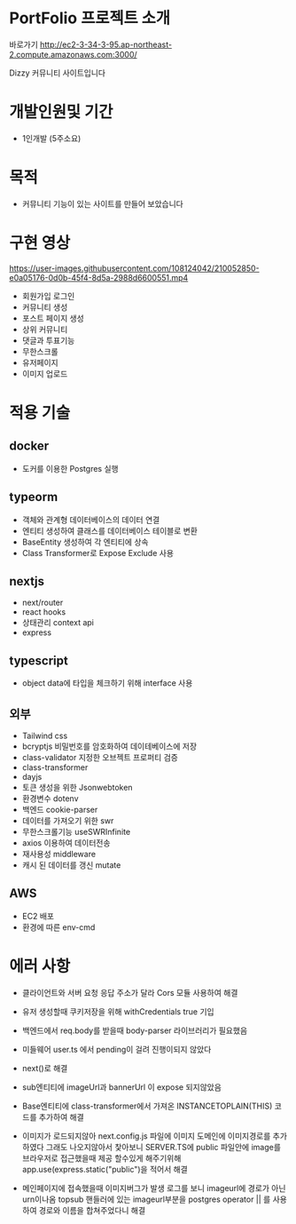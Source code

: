 #   PortFolio 프로젝트 소개

바로가기 http://ec2-3-34-3-95.ap-northeast-2.compute.amazonaws.com:3000/

Dizzy 커뮤니티 사이트입니다

# 개발인원및 기간

- 1인개발 (5주소요)

# 목적

- 커뮤니티 기능이 있는 사이트를 만들어 보았습니다

# 구현 영상

https://user-images.githubusercontent.com/108124042/210052850-e0a05176-0d0b-45f4-8d5a-2988d6600551.mp4


- 회원가입 로그인
- 커뮤니티 생성
- 포스트 페이지 생성
- 상위 커뮤니티
- 댓글과 투표기능
- 무한스크롤
- 유저페이지
- 이미지 업로드

# 적용 기술

## docker
- 도커를 이용한 Postgres 실행

## typeorm

- 객체와 관계형 데이터베이스의 데이터 연결
- 엔티티 생성하여 클래스를 데이터베이스 테이블로 변환
- BaseEntity 생성하여 각 엔티티에 상속
- Class Transformer로 Expose Exclude 사용

## nextjs

- next/router
- react hooks
- 상태관리 context api
- express

## typescript

- object data에 타입을 체크하기 위해 interface 사용

## 외부

- Tailwind css
- bcryptjs 비밀번호를 암호화하여 데이테베이스에 저장
- class-validator 지정한 오브젝트 프로퍼티 검증
- class-transformer 
- dayjs
- 토큰 생성을 위한 Jsonwebtoken
- 환경변수 dotenv
- 백엔드 cookie-parser
- 데이터를 가져오기 위한 swr
- 무한스크롤기능 useSWRInfinite
- axios 이용하여 데이터전송
- 재사용성 middleware
- 캐시 된 데이터를 갱신 mutate


## AWS

- EC2 배포
- 환경에 따른 env-cmd


# 에러 사항


- 클라이언트와 서버 요청 응답 주소가 달라 Cors 모듈 사용하여 해결
- 유저 생성할때 쿠키저장을 위해 withCredentials true 기입


- 백엔드에서 req.body를 받을때 body-parser 라이브러리가 필요했음


- 미들웨어 user.ts 에서 pending이 걸려 진행이되지 않았다
- next()로 해결


- sub엔티티에 imageUrl과 bannerUrl 이 expose 되지않았음
- Base엔티티에 class-transformer에서 가져온 INSTANCETOPLAIN(THIS) 코드를 추가하여 해결


- 이미지가 로드되지않아 
next.config.js 파일에 
이미지 도메인에 이미지경로를 추가하였다
그래도 나오지않아서 찿아보니
SERVER.TS에 public 파일안에 image를 브라우저로 접근했을때 제공 할수있게 해주기위해
app.use(express.static("public")을 적어서 해결


- 메인페이지에 접속했을때 이미지버그가 발생
로그를 보니 imageurl에 경로가 아닌 urn이나옴
topsub 핸들러에 있는 imageurl부분을 postgres operator || 를 사용하여 경로와 이름을 합쳐주었다니 해결



